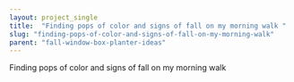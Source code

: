 ```yaml
---
layout: project_single
title:  "Finding pops of color and signs of fall on my morning walk "
slug: "finding-pops-of-color-and-signs-of-fall-on-my-morning-walk"
parent: "fall-window-box-planter-ideas"
---
```

Finding pops of color and signs of fall on my morning walk 